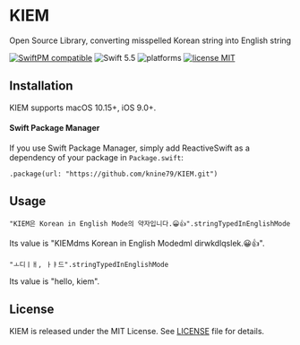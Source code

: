 # KIEM

Open Source Library, converting misspelled Korean string into English string

[![SwiftPM compatible](https://img.shields.io/badge/SwiftPM-compatible-orange.svg)](#swift-package-manager) ![Swift 5.5](https://img.shields.io/badge/Swift-5.5-orange.svg) ![platforms](https://img.shields.io/badge/platform-iOS%20%7C%20macOS-lightgrey.svg) [![license MIT](https://img.shields.io/github/license/738/inko.svg)](#license)

## Installation

KIEM supports macOS 10.15+, iOS 9.0+.

#### Swift Package Manager

If you use Swift Package Manager, simply add ReactiveSwift as a dependency
of your package in `Package.swift`:
```
.package(url: "https://github.com/knine79/KIEM.git")
```

## Usage

```
"KIEM은 Korean in English Mode의 약자입니다.😀👍".stringTypedInEnglishMode
```
Its value is "KIEMdms Korean in English Modedml dirwkdlqslek.😀👍".

```
"ㅗ디ㅣㅐ, ㅏㅑ드".stringTypedInEnglishMode
```
Its value is "hello, kiem".

## License
KIEM is released under the MIT License. See [LICENSE](https://github.com/knine79/KIEM/blob/main/LICENSE) file for details.
